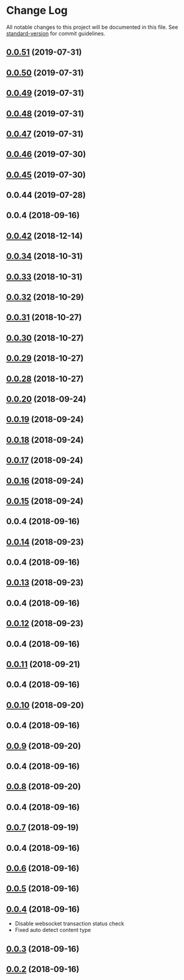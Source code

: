 # Change Log

All notable changes to this project will be documented in this file. See [standard-version](https://github.com/conventional-changelog/standard-version) for commit guidelines.

<a name="0.0.51"></a>
## [0.0.51](https://github.com/proximax-storage/xpx2-ts-js-sdk/compare/v0.0.50...v0.0.51) (2019-07-31)



<a name="0.0.50"></a>
## [0.0.50](https://github.com/proximax-storage/xpx2-ts-js-sdk/compare/v0.0.49...v0.0.50) (2019-07-31)



<a name="0.0.49"></a>
## [0.0.49](https://github.com/proximax-storage/xpx2-ts-js-sdk/compare/v0.0.48...v0.0.49) (2019-07-31)



<a name="0.0.48"></a>
## [0.0.48](https://github.com/proximax-storage/xpx2-ts-js-sdk/compare/v0.0.47...v0.0.48) (2019-07-31)



<a name="0.0.47"></a>
## [0.0.47](https://github.com/proximax-storage/xpx2-ts-js-sdk/compare/v0.0.46...v0.0.47) (2019-07-31)



<a name="0.0.46"></a>
## [0.0.46](https://github.com/proximax-storage/xpx2-ts-js-sdk/compare/v0.0.45...v0.0.46) (2019-07-30)



<a name="0.0.45"></a>
## [0.0.45](https://github.com/proximax-storage/xpx2-ts-js-sdk/compare/v0.0.44...v0.0.45) (2019-07-30)



<a name="0.0.44"></a>
## 0.0.44 (2019-07-28)



<a name="0.0.4"></a>
## 0.0.4 (2018-09-16)



<a name="0.0.42"></a>
## [0.0.42](https://github.com/proximax-storage/xpx2-ts-js-sdk/compare/v0.0.34...v0.0.42) (2018-12-14)



<a name="0.0.34"></a>
## [0.0.34](https://github.com/proximax-storage/xpx2-ts-js-sdk/compare/v0.0.33...v0.0.34) (2018-10-31)



<a name="0.0.33"></a>
## [0.0.33](https://github.com/proximax-storage/xpx2-ts-js-sdk/compare/v0.0.32...v0.0.33) (2018-10-31)



<a name="0.0.32"></a>
## [0.0.32](https://github.com/proximax-storage/xpx2-ts-js-sdk/compare/v0.0.31...v0.0.32) (2018-10-29)



<a name="0.0.31"></a>
## [0.0.31](https://github.com/proximax-storage/xpx2-ts-js-sdk/compare/v0.0.30...v0.0.31) (2018-10-27)



<a name="0.0.30"></a>
## [0.0.30](https://github.com/proximax-storage/xpx2-ts-js-sdk/compare/v0.0.29...v0.0.30) (2018-10-27)



<a name="0.0.29"></a>
## [0.0.29](https://github.com/proximax-storage/xpx2-ts-js-sdk/compare/v0.0.28...v0.0.29) (2018-10-27)



<a name="0.0.28"></a>
## [0.0.28](https://github.com/proximax-storage/xpx2-ts-js-sdk/compare/v0.0.20...v0.0.28) (2018-10-27)



<a name="0.0.20"></a>
## [0.0.20](https://github.com/proximax-storage/xpx2-ts-js-sdk/compare/v0.0.19...v0.0.20) (2018-09-24)



<a name="0.0.19"></a>
## [0.0.19](https://github.com/proximax-storage/xpx2-ts-js-sdk/compare/v0.0.18...v0.0.19) (2018-09-24)



<a name="0.0.18"></a>
## [0.0.18](https://github.com/proximax-storage/xpx2-ts-js-sdk/compare/v0.0.17...v0.0.18) (2018-09-24)



<a name="0.0.17"></a>
## [0.0.17](https://github.com/proximax-storage/xpx2-ts-js-sdk/compare/v0.0.16...v0.0.17) (2018-09-24)



<a name="0.0.16"></a>
## [0.0.16](https://github.com/proximax-storage/xpx2-ts-js-sdk/compare/v0.0.15...v0.0.16) (2018-09-24)



<a name="0.0.15"></a>
## [0.0.15](https://github.com/proximax-storage/xpx2-ts-js-sdk/compare/v0.0.4...v0.0.15) (2018-09-24)



<a name="0.0.4"></a>
## 0.0.4 (2018-09-16)



<a name="0.0.14"></a>
## [0.0.14](https://github.com/proximax-storage/xpx2-ts-js-sdk/compare/v0.0.4...v0.0.14) (2018-09-23)



<a name="0.0.4"></a>
## 0.0.4 (2018-09-16)



<a name="0.0.13"></a>
## [0.0.13](https://github.com/proximax-storage/xpx2-ts-js-sdk/compare/v0.0.4...v0.0.13) (2018-09-23)



<a name="0.0.4"></a>
## 0.0.4 (2018-09-16)



<a name="0.0.12"></a>
## [0.0.12](https://github.com/proximax-storage/xpx2-ts-js-sdk/compare/v0.0.4...v0.0.12) (2018-09-23)



<a name="0.0.4"></a>
## 0.0.4 (2018-09-16)



<a name="0.0.11"></a>
## [0.0.11](https://github.com/proximax-storage/xpx2-ts-js-sdk/compare/v0.0.4...v0.0.11) (2018-09-21)



<a name="0.0.4"></a>
## 0.0.4 (2018-09-16)



<a name="0.0.10"></a>
## [0.0.10](https://github.com/proximax-storage/xpx2-ts-js-sdk/compare/v0.0.4...v0.0.10) (2018-09-20)



<a name="0.0.4"></a>
## 0.0.4 (2018-09-16)



<a name="0.0.9"></a>
## [0.0.9](https://github.com/proximax-storage/xpx2-ts-js-sdk/compare/v0.0.4...v0.0.9) (2018-09-20)



<a name="0.0.4"></a>
## 0.0.4 (2018-09-16)



<a name="0.0.8"></a>
## [0.0.8](https://github.com/proximax-storage/xpx2-ts-js-sdk/compare/v0.0.4...v0.0.8) (2018-09-20)



<a name="0.0.4"></a>
## 0.0.4 (2018-09-16)



<a name="0.0.7"></a>
## [0.0.7](https://github.com/proximax-storage/xpx2-ts-js-sdk/compare/v0.0.4...v0.0.7) (2018-09-19)



<a name="0.0.4"></a>
## 0.0.4 (2018-09-16)



<a name="0.0.6"></a>
## [0.0.6](https://github.com/proximax-storage/xpx2-ts-js-sdk/compare/v0.0.4...v0.0.6) (2018-09-16)



<a name="0.0.5"></a>
## [0.0.5](https://github.com/proximax-storage/xpx2-ts-js-sdk/compare/v0.0.4...v0.0.5) (2018-09-16)



<a name="0.0.4"></a>
## [0.0.4](https://github.com/proximax-storage/xpx2-ts-js-sdk/compare/v0.0.3...v0.0.4) (2018-09-16)
- Disable websocket transaction status check
- Fixed auto detect content type


<a name="0.0.3"></a>
## [0.0.3](https://github.com/proximax-storage/xpx2-ts-js-sdk/compare/v0.0.2...v0.0.3) (2018-09-16)



<a name="0.0.2"></a>
## [0.0.2](https://github.com/proximax-storage/xpx2-ts-js-sdk/compare/v0.0.14...v0.0.2) (2018-09-16)
